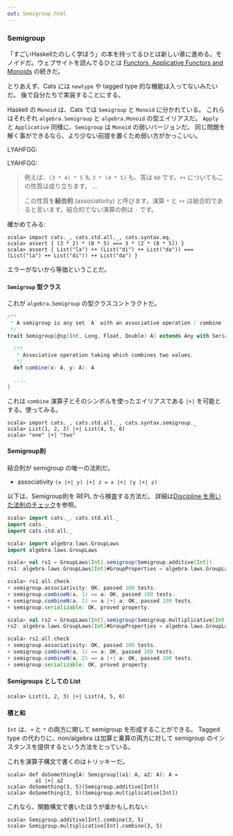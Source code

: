 ```yaml
---
out: Semigroup.html
---
```


  [clwd]: checking-laws-with-discipline.html
  [fafm]: http://learnyouahaskell.com/functors-applicative-functors-and-monoids

### Semigroup

「すごいHaskellたのしく学ぼう」の本を持ってるひとは新しい章に進める。モノイドだ。ウェブサイトを読んでるひとは [Functors, Applicative Functors and Monoids][fafm] の続きだ。

とりあえず、Cats には `newtype` や tagged type 的な機能は入ってないみたいだ。
後で自分たちで実装することにする。

Haskell の `Monoid` は、Cats では `Semigroup` と `Monoid` に分かれている。
これらはそれぞれ `algebra.Semigroup` と `algebra.Monoid` の型エイリアスだ。
`Apply` と `Applicative` 同様に、`Semigroup` は `Monoid` の弱いバージョンだ。
同じ問題を解く事ができるなら、より少ない前提を置くため弱い方がかっこいい。

LYAHFGG:

LYAHFGG:

> 例えば、`(3 * 4) * 5` も `3 * (4 * 5)` も、答は `60` です。`++` についてもこの性質は成り立ちます。
> ...
>
> この性質を**結合的** (associativity) と呼びます。演算 `*` と `++` は結合的であると言います。結合的でない演算の例は `-` です。

確かめてみる:

```console:new
scala> import cats._, cats.std.all._, cats.syntax.eq._
scala> assert { (3 * 2) * (8 * 5) === 3 * (2 * (8 * 5)) }
scala> assert { List("la") ++ (List("di") ++ List("da")) === (List("la") ++ List("di")) ++ List("da") }
```

エラーがないから等価ということだ。

#### `Semigroup` 型クラス

これが `algebra.Semigroup` の型クラスコントラクトだ。

```scala
/**
 * A semigroup is any set `A` with an associative operation (`combine`).
 */
trait Semigroup[@sp(Int, Long, Float, Double) A] extends Any with Serializable {

  /**
   * Associative operation taking which combines two values.
   */
  def combine(x: A, y: A): A

  ....
}
```

これは `combine` 演算子とそのシンボルを使ったエイリアスである `|+|` を可能とする。使ってみる。

```console
scala> import cats._, cats.std.all._, cats.syntax.semigroup._
scala> List(1, 2, 3) |+| List(4, 5, 6)
scala> "one" |+| "two"
```

#### Semigroup則

結合則が semigroup の唯一の法則だ。

- associativity `(x |+| y) |+| z = x |+| (y |+| z)`

以下は、Semigroup則を REPL から検査する方法だ。
詳細は[Discipline を用いた法則のチェック][clwd]を参照。

```scala
scala> import cats._, cats.std.all._
import cats._
import cats.std.all._

scala> import algebra.laws.GroupLaws
import algebra.laws.GroupLaws

scala> val rs1 = GroupLaws[Int].semigroup(Semigroup.additive[Int])
rs1: algebra.laws.GroupLaws[Int]#GroupProperties = algebra.laws.GroupLaws\$GroupProperties@3f8dc1c5

scala> rs1.all.check
+ semigroup.associativity: OK, passed 100 tests.
+ semigroup.combineN(a, 1) == a: OK, passed 100 tests.
+ semigroup.combineN(a, 2) == a |+| a: OK, passed 100 tests.
+ semigroup.serializable: OK, proved property.

scala> val rs2 = GroupLaws[Int].semigroup(Semigroup.multiplicative[Int])
rs2: algebra.laws.GroupLaws[Int]#GroupProperties = algebra.laws.GroupLaws\$GroupProperties@699dd73d

scala> rs2.all.check
+ semigroup.associativity: OK, passed 100 tests.
+ semigroup.combineN(a, 1) == a: OK, passed 100 tests.
+ semigroup.combineN(a, 2) == a |+| a: OK, passed 100 tests.
+ semigroup.serializable: OK, proved property.
```

#### Semigroups としての List

```console
scala> List(1, 2, 3) |+| List(4, 5, 6)
```

#### 積と和

`Int` は、`+` と `*` の両方に関して semigroup を形成することができる。
Tagged type の代わりに、non/algebra は加算と乗算の両方に対して
semigroup のインスタンスを提供するという方法をとっている。

これを演算子構文で書くのはトリッキーだ。

```console
scala> def doSomething[A: Semigroup](a1: A, a2: A): A =
         a1 |+| a2
scala> doSomething(3, 5)(Semigroup.additive[Int])
scala> doSomething(3, 5)(Semigroup.multiplicative[Int])
```

これなら、関数構文で書いたほうが楽かもしれない:

```console
scala> Semigroup.additive[Int].combine(3, 5)
scala> Semigroup.multiplicative[Int].combine(3, 5)
```
